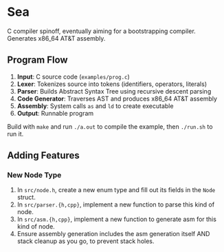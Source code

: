 # Sea

C compiler spinoff, eventually aiming for a bootstrapping compiler. Generates x86_64 AT&T assembly.

## Program Flow

1. **Input**: C source code (`examples/prog.c`)
2. **Lexer**: Tokenizes source into tokens (identifiers, operators, literals)
3. **Parser**: Builds Abstract Syntax Tree using recursive descent parsing
4. **Code Generator**: Traverses AST and produces x86_64 AT&T assembly
5. **Assembly**: System calls `as` and `ld` to create executable
6. **Output**: Runnable program

Build with `make` and run `./a.out` to compile the example, then `./run.sh` to run it.

## Adding Features

### New Node Type

1. In `src/node.h`, create a new enum type and fill out its fields in the `Node` struct.
2. In `src/parser.{h,cpp}`, implement a new function to parse this kind of node.
3. In `src/asm.{h,cpp}`, implement a new function to generate asm for this kind of node.
4. Ensure assembly generation includes the asm generation itself AND stack cleanup as you go, to prevent stack holes.
